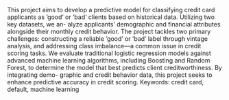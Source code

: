 This project aims to develop a predictive model for classifying credit card applicants as ’good’ or ’bad’ clients based on historical data. Utilizing two key datasets, we an-
alyze applicants’ demographic and financial attributes alongside their monthly credit
behavior. The project tackles two primary challenges: constructing a reliable ’good’
or ’bad’ label through vintage analysis, and addressing class imbalance—a common
issue in credit scoring tasks. We evaluate traditional logistic regression models against
advanced machine learning algorithms, including Boosting and Random Forest, to
determine the model that best predicts client creditworthiness. By integrating demo-
graphic and credit behavior data, this project seeks to enhance predictive accuracy in
credit scoring.
Keywords: credit card, default, machine learning
